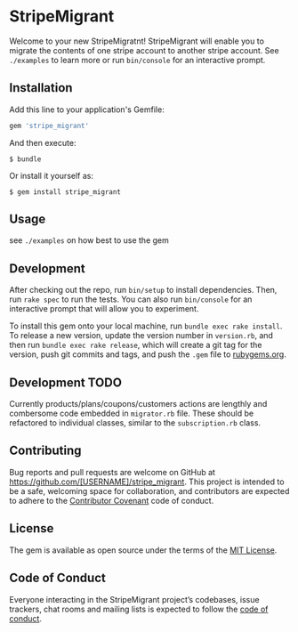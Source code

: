# StripeMigrant

Welcome to your new StripeMigratnt! StripeMigrant will enable you to migrate the contents of one stripe account to another stripe account.  See `./examples` to learn more or run `bin/console` for an interactive prompt.

## Installation

Add this line to your application's Gemfile:

```ruby
gem 'stripe_migrant'
```

And then execute:

    $ bundle

Or install it yourself as:

    $ gem install stripe_migrant

## Usage

see `./examples` on how best to use the gem

## Development

After checking out the repo, run `bin/setup` to install dependencies. Then, run `rake spec` to run the tests. You can also run `bin/console` for an interactive prompt that will allow you to experiment.

To install this gem onto your local machine, run `bundle exec rake install`. To release a new version, update the version number in `version.rb`, and then run `bundle exec rake release`, which will create a git tag for the version, push git commits and tags, and push the `.gem` file to [rubygems.org](https://rubygems.org).

## Development TODO
Currently products/plans/coupons/customers actions are lengthly and combersome code embedded in `migrator.rb` file.  These should be refactored to individual classes, similar to the `subscription.rb` class.

## Contributing

Bug reports and pull requests are welcome on GitHub at https://github.com/[USERNAME]/stripe_migrant. This project is intended to be a safe, welcoming space for collaboration, and contributors are expected to adhere to the [Contributor Covenant](http://contributor-covenant.org) code of conduct.

## License

The gem is available as open source under the terms of the [MIT License](https://opensource.org/licenses/MIT).

## Code of Conduct

Everyone interacting in the StripeMigrant project’s codebases, issue trackers, chat rooms and mailing lists is expected to follow the [code of conduct](https://github.com/[USERNAME]/stripe_migrant/blob/master/CODE_OF_CONDUCT.md).
